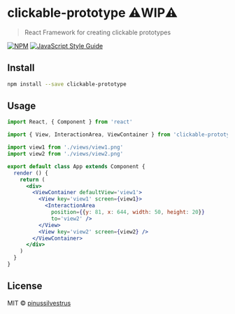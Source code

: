 # clickable-prototype ⚠️WIP⚠️

> React Framework for creating clickable prototypes

[![NPM](https://img.shields.io/npm/v/clickable-prototype.svg)](https://www.npmjs.com/package/clickable-prototype) [![JavaScript Style Guide](https://img.shields.io/badge/code_style-standard-brightgreen.svg)](https://standardjs.com)

## Install

```bash
npm install --save clickable-prototype
```

## Usage

```jsx
import React, { Component } from 'react'

import { View, InteractionArea, ViewContainer } from 'clickable-prototype'

import view1 from './views/view1.png'
import view2 from './views/view2.png'

export default class App extends Component {
  render () {
    return (
      <div>
        <ViewContainer defaultView='view1'>
          <View key='view1' screen={view1}>
            <InteractionArea
              position={{y: 81, x: 644, width: 50, height: 20}}
              to='view2' />
          </View>
          <View key='view2' screen={view2} />
        </ViewContainer>
      </div>
    )
  }
}

```

## License

MIT © [pinussilvestrus](https://github.com/pinussilvestrus)
